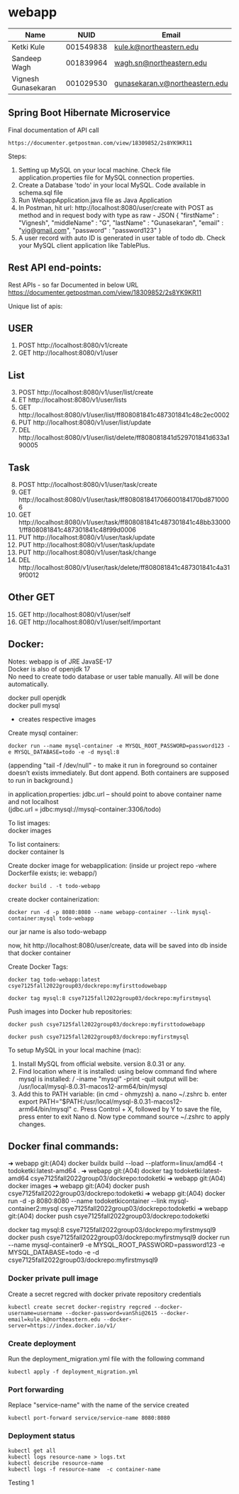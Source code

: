 # webapp

| Name                | NUID      | Email                          |
| ------------------- | --------- | ------------------------------ |
| Ketki Kule          | 001549838 | kule.k@northeastern.edu        |
| Sandeep Wagh        | 001839964 | wagh.sn@northeastern.edu       |
| Vignesh Gunasekaran | 001029530 | gunasekaran.v@northeastern.edu |

## Spring Boot Hibernate Microservice

Final documentation of API call 
```
https://documenter.getpostman.com/view/18309852/2s8YK9KR11
```

Steps:
1. Setting up MySQL on your local machine. Check file application.properties file for MySQL connection properties.
2. Create a Database 'todo' in your local MySQL. Code available in schema.sql file
3. Run WebappApplication.java file as Java Application
4. In Postman, hit url: http://localhost:8080/user/create with POST as method and in request body with type as raw - JSON
{
    "firstName" : "Vignesh",
    "middleName" : "G",
    "lastName" : "Gunasekaran",
    "email" : "vig@gmail.com",
    "password" : "password123"
}
5. A user record with auto ID is generated in user table of todo db. Check your MySQL client application like TablePlus.

## Rest API end-points:

Rest APIs - so far
Documented in below URL
https://documenter.getpostman.com/view/18309852/2s8YK9KR11

Unique list of apis:
## USER
1. POST
http://localhost:8080/v1/create
2. GET
http://localhost:8080/v1/user

## List
3. POST
http://localhost:8080/v1/user/list/create
4. ET
http://localhost:8080/v1/user/lists
5. GET
http://localhost:8080/v1/user/list/ff808081841c487301841c48c2ec0002
6. PUT
http://localhost:8080/v1/user/list/update
7. DEL
http://localhost:8080/v1/user/list/delete/ff808081841d529701841d633a190005

## Task
8. POST
http://localhost:8080/v1/user/task/create
9. GET
http://localhost:8080/v1/user/task/ff808081841706600184170bd8710006
10. GET
http://localhost:8080/v1/user/task/ff808081841c487301841c48bb330001/ff808081841c487301841c48f99d0006
11. PUT
http://localhost:8080/v1/user/task/update
12. PUT
http://localhost:8080/v1/user/task/update
13. PUT
http://localhost:8080/v1/user/task/change
14. DEL
http://localhost:8080/v1/user/task/delete/ff808081841c487301841c4a319f0012

## Other GET
15. GET
http://localhost:8080/v1/user/self
16. GET
http://localhost:8080/v1/user/self/important

## Docker:
Notes:
webapp is of JRE JavaSE-17 <br/>
Docker is also of openjdk 17 <br/>
No need to create todo database or user table manually. All will be done automatically. <br/>

docker pull openjdk <br/>
docker pull mysql <br/>
- creates respective images

Create mysql container:
```
docker run --name mysql-container -e MYSQL_ROOT_PASSWORD=password123 -e MYSQL_DATABASE=todo -e -d mysql:8
```
(appending "tail -f /dev/null" - to make it run in foreground so container doesn’t exists immediately. But dont append. Both containers are supposed to run in background.)

in application.properties: jdbc.url – should point to above container name and not localhost <br/>
(jdbc.url = jdbc:mysql://mysql-container:3306/todo)

To list images: <br/>
docker images

To list containers: <br/>
docker container ls

Create docker image for webapplication: (inside ur project repo -where Dockerfile exists; ie: webapp/) 
```
docker build . -t todo-webapp
```

create docker containerization: 
```
docker run -d -p 8080:8080 --name webapp-container --link mysql-container:mysql todo-webapp
```

our jar name is also todo-webapp

now, hit http://localhost:8080/user/create, data will be saved into db inside that docker container

Create Docker Tags:
```
docker tag todo-webapp:latest csye7125fall2022group03/dockrepo:myfirsttodowebapp
```
```
docker tag mysql:8 csye7125fall2022group03/dockrepo:myfirstmysql
```

Push images into Docker hub repositories:
```
docker push csye7125fall2022group03/dockrepo:myfirsttodowebapp
```
```
docker push csye7125fall2022group03/dockrepo:myfirstmysql
```


To setup MySQL in your local machine (mac):
1. Install MySQL from official website. version 8.0.31 or any.
2. Find location where it is installed: using below command
find where mysql is installed:  / -iname "mysql" -print -quit
output will be: /usr/local/mysql-8.0.31-macos12-arm64/bin/mysql
3. Add this to PATH variable: (in cmd - ohmyzsh)
a. nano ~/.zshrc
b. enter
export PATH="$PATH:/usr/local/mysql-8.0.31-macos12-arm64/bin/mysql"
c. Press Control + X, followed by Y to save the file, press enter to exit Nano
d. Now type command source ~/.zshrc to apply changes.

## Docker final commands:

➜  webapp git:(A04) docker buildx build --load --platform=linux/amd64 -t todoketki:latest-amd64 .
➜  webapp git:(A04) docker tag todoketki:latest-amd64 csye7125fall2022group03/dockrepo:todoketki
➜  webapp git:(A04) docker images
➜  webapp git:(A04) docker push csye7125fall2022group03/dockrepo:todoketki
➜  webapp git:(A04) docker run -d -p 8080:8080 --name todoketkicontainer --link mysql-container2:mysql csye7125fall2022group03/dockrepo:todoketki
➜  webapp git:(A04) docker push csye7125fall2022group03/dockrepo:todoketki


docker tag mysql:8 csye7125fall2022group03/dockrepo:myfirstmysql9
docker push csye7125fall2022group03/dockrepo:myfirstmysql9
docker run --name mysql-container9 -e MYSQL_ROOT_PASSWORD=password123 -e MYSQL_DATABASE=todo -e -d csye7125fall2022group03/dockrepo:myfirstmysql9



### Docker private pull image

Create a secret regcred with docker private repository credentials

```
kubectl create secret docker-registry regcred --docker-username=username --docker-password=vanShi@2615 --docker-email=kule.k@northeastern.edu --docker-server=https://index.docker.io/v1/
```

### Create deployment 

Run the deployment_migration.yml file with the following command

```
kubectl apply -f deployment_migration.yml
```
### Port forwarding

Replace "service-name" with the name of the service created 

```
kubectl port-forward service/service-name 8080:8080
```

### Deployment status

```
kubectl get all
kubectl logs resource-name > logs.txt
kubectl describe resource-name
kubectl logs -f resource-name  -c container-name
```





Testing 1
